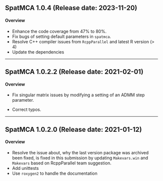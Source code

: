 ## SpatMCA 1.0.4 (Release date: 2023-11-20)
#### Overview 
- Enhance the code coverage from 47% to 80%.
- Fix bugs of setting default parameters in `spatmca`.
- Resolve C++ compiler issues from `RcppParallel` and latest R version (> 4)
- Update the dependencies

---


## SpatMCA 1.0.2.2 (Release date: 2021-02-01)
#### Overview 
- Fix singular matrix issues by modifying a setting of an ADMM step parameter.

- Correct typos.

---

## SpatMCA 1.0.2.0 (Release date: 2021-01-12)
#### Overview 
- Resolve the issue  about, why the last version package was archived been fixed, is fixed in this submission by updating `Makevars.win` and `Makevars` based on RcppParallel team suggestion.
- Add unittests
- Use `roxygen2` to handle the documentation